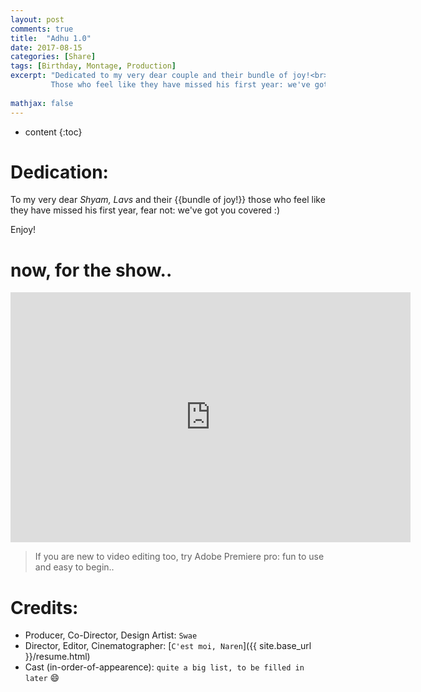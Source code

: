 ```yaml
---
layout: post
comments: true
title:  "Adhu 1.0"
date: 2017-08-15
categories: [Share]
tags: [Birthday, Montage, Production]
excerpt: "Dedicated to my very dear couple and their bundle of joy!<br>
         Those who feel like they have missed his first year: we've got you covered :)"
         
mathjax: false
---
```

* content
{:toc}


# Dedication:
To my very dear _Shyam, Lavs_ and their {{bundle of joy!}}
those who feel like they have missed his first year, fear not: we've got you covered :)

Enjoy!

# now, for the show..

<div id="vid">
    <iframe src="https://drive.google.com/file/d/1gnTkA7vTJ48uqPgXPZPqXBbAuOHM48oTSg/preview" width="640" height="400" frameborder="0" allowfullscreen></iframe>
</div>
  
> If you are new to video editing too, try Adobe Premiere pro: fun to use and easy to begin..  


# Credits:
- Producer, Co-Director, Design Artist: 
`Swae`  
- Director, Editor, Cinematographer: 
[`C'est moi, Naren`]({{ site.base_url }}/resume.html)  
- Cast (in-order-of-appearence):
`quite a big list, to be filled in later` :smile: